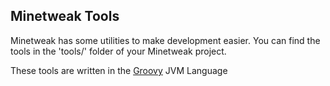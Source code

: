 Minetweak Tools
---------------

Minetweak has some utilities to make development easier. You can find the tools in the 'tools/' folder of your Minetweak project.

These tools are written in the [Groovy]() JVM Language